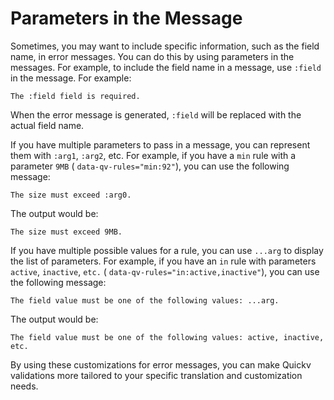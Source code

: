 

# Parameters in the Message

Sometimes, you may want to include specific information, such as the field name, in error messages. You can do this by using parameters in the messages. For example, to include the field name in a message, use `:field` in the message. For example:

```
The :field field is required.
```

When the error message is generated, `:field` will be replaced with the actual field name.

If you have multiple parameters to pass in a message, you can represent them with `:arg1`, `:arg2`, etc. For example, if you have a `min` rule with a parameter `9MB` ( `data-qv-rules="min:92"`), you can use the following message:

```
The size must exceed :arg0.
```

The output would be:

```
The size must exceed 9MB.
```

If you have multiple possible values for a rule, you can use `...arg` to display the list of parameters. For example, if you have an `in` rule with parameters `active`, `inactive`, `etc.` ( `data-qv-rules="in:active,inactive"`), you can use the following message:

```
The field value must be one of the following values: ...arg.
```

The output would be:

```
The field value must be one of the following values: active, inactive, etc.
```

By using these customizations for error messages, you can make Quickv validations more tailored to your specific translation and customization needs.